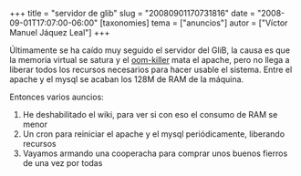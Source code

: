 +++
title = "servidor de glib"
slug = "20080901170731816"
date = "2008-09-01T17:07:00-06:00"
[taxonomies]
tema = ["anuncios"]
autor = ["Víctor Manuel Jáquez Leal"]
+++

Últimamente se ha caído muy seguido el servidor del GliB, la causa es
que la memoria virtual se satura y el
[oom-killer](http://linux-mm.org/OOM_Killer) mata el apache, pero no
llega a liberar todos los recursos necesarios para hacer usable el
sistema. Entre el apache y el mysql se acaban los 128M de RAM de la
máquina.

Entonces varios auncios:

1. He deshabilitado el wiki, para ver si con eso el consumo de RAM se
    menor
2. Un cron para reiniciar el apache y el mysql periódicamente,
    liberando recursos
3. Vayamos armando una cooperacha para comprar unos buenos fierros de
    una vez por todas
